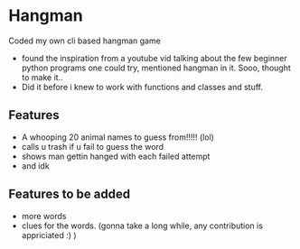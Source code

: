 # Hangman
Coded my own cli based hangman game
- found the inspiration from a youtube vid talking about the few beginner python programs one could try, mentioned hangman in it. Sooo, thought to make it..
- Did it before i knew to work with functions and classes and stuff. 
## Features 
- A whooping 20 animal names to guess from!!!!! (lol)
- calls u trash if u fail to guess the word
- shows man gettin hanged with each failed attempt
- and idk
## Features to be added
- more words
- clues for the words. (gonna take a long while, any contribution is appriciated :) )
